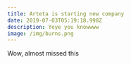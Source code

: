 ```yaml
---
title: Arteta is starting new company
date: 2019-07-03T05:19:18.998Z
description: Yeye you knowwww
image: /img/burns.png
---
```

Wow, almost missed this
